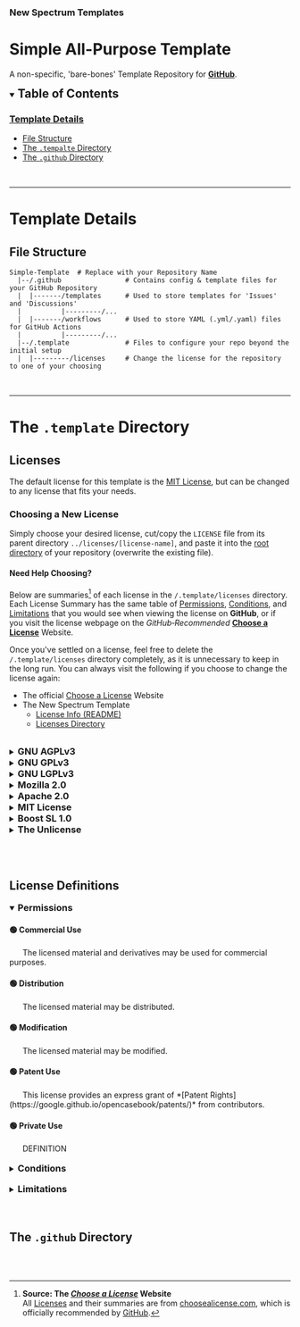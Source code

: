 ### New Spectrum Templates

# Simple All-Purpose Template

A non-specific, 'bare-bones' Template Repository for __[GitHub](https://github.com/)__.



<details open>
<summary>
	<h2 style="display: inline">
		Table of Contents
	</h2>
</summary>

### [Template Details](#template-details-1)
- [File Structure](#file-structure)
- [The `.tempalte` Directory](#the-template-directory)
- [The `.github` Directory](#the-github-directory)

</details>



<br />

---

# Template Details

## File Structure
```shell
Simple-Template  # Replace with your Repository Name
  |--/.github                # Contains config & template files for your GitHub Repository
  |  |-------/templates      # Used to store templates for 'Issues' and 'Discussions'
  |          |---------/...
  |  |-------/workflows      # Used to store YAML (.yml/.yaml) files for GitHub Actions
  |          |---------/...
  |--/.template              # Files to configure your repo beyond the initial setup
  |  |---------/licenses     # Change the license for the repository to one of your choosing

```



<br />

---

# The `.template` Directory

## Licenses

The default license for this template is the [MIT License](https://choosealicense.com/licenses/mit/), but can be changed to any license that fits your needs.

### Choosing a New License

Simply choose your desired license, cut/copy the `LICENSE` file from its parent directory `../licenses/[license-name]`, and paste it into the [root directory]() of your repository (overwrite the existing file).

#### Need Help Choosing?

Below are summaries[^choosealicense.com] of each license in the `/.template/licenses` directory. Each License Summary has the same table of [Permissions](), [Conditions](), and [Limitations]() that you would see when viewing the license on __GitHub__, or if you visit the license webpage on the *GitHub&#8209;Recommended* __[Choose a License](https://choosealicense.com/)__ Website.

Once you've settled on a license, feel free to delete the `/.template/licenses` directory completely, as it is unnecessary to keep in the long run. You can always visit the following if you choose to change the license again:
- The official [Choose a License](https://choosealicense.com/) Website
- The New Spectrum Template
	- [License Info (README)](https://github.com/NewSpectrum/Simple-Template/blob/main/README.md#licenses)
	- [Licenses Directory](https://github.com/NewSpectrum/Simple-Template/blob/main/.template/licenses)

<br />


<!--
!★ License Name

<details>
	<summary>
		<h3 style="display: inline">LICENSE</h3>
	</summary>
	<p>
		SUMMARY
	</p>
	<table>
	<thead>
		<tr>
			<th>
			Permissions
			</th>
			<th>
			Conditions
			</th>
			<th>
			Limitations
			</th>
		</tr>
	</thead>
	<tbody>
		<tr>
			<td>
			🟢 ITEM<br />
			🟢 ITEM<br />
			🟢 ITEM<br />
			🟢 ITEM<br />
			🟢 ITEM<br />
			🟢 ITEM<br />
			</td>
			<td>
			🔵 ITEM<br />
			🔵 ITEM<br />
			🔵 ITEM<br />
			🔵 ITEM<br />
			🔵 ITEM<br />
			🔵 ITEM<br />
			</td>
			<td>
			🔴 ITEM<br />
			🔴 ITEM<br />
			🔴 ITEM<br />
			🔴 ITEM<br />
			🔴 ITEM<br />
			🔴 ITEM<br />
			</td>
		</tr>
	</tbody>
	</table>
</details>
/-->


<!--
!★ GNU Affero General Public License v3.0
/-->
<details>
	<summary>
		<h3 style="display: inline">GNU AGPLv3</h3>
	</summary>
	<h4>
		<a href="https://choosealicense.com/licenses/agpl-3.0/"
		   title="choosealicense.com/licenses/agpl-3.0/">
			GNU Affero General Public License v3.0
		</a>
	</h4>
	<code>/.template/licenses/GNU-AGPL-v3/LICENSE</code>
	<br /><br />
	<p>
		Permissions of this strongest copyleft license are conditioned on making available complete source code of licensed works and modifications, which include larger works using a licensed work, under the same license. Copyright and license notices must be preserved. Contributors provide an express grant of patent rights. When a modified version is used to provide a service over a network, the complete source code of the modified version must be made available.
	</p>
	<table>
	<thead>
		<tr>
			<th>
			Permissions
			</th>
			<th>
			Conditions
			</th>
			<th>
			Limitations
			</th>
		</tr>
	</thead>
	<tbody>
		<tr>
			<td>
				🟢 <a title="The licensed material and derivatives may be used for commercial purposes"
				      href="#commercial-use">
					Commercial Use
				   </a><br />
				🟢 <a title="The licensed material may be distributed."
				      href="#distribution">
					Distribution
				   </a><br />
				🟢 <a title="The licensed material may be modified."
				      href="#modification">
					Modification
				   </a><br />
				🟢 <a title="This license provides an express grant of patent rights from contributors."
				      href="#patent-use">
					Patent Use
				   </a><br />
				🟢 <a title="The licensed material may be used and modified in private."
				      href="#private-use">
					Private Use
				   </a><br />
			</td>
			<td>
				🔵 <a title="Mouseover"
				      href="#disclose-source">
					Disclose Source
				   </a><br />
				🔵 <a title="Mouseover"
				      href="#license-and-copyright-notice">
					License and Copyright Notice
				   </a><br />
				🔵 <a title="Mouseover"
				      href="#network-use-is-distribution">
					Network Use is <i>Distribution</i>
				   </a><br />
				🔵 <a title="Mouseover"
				      href="#same-license">
					Same License
				   </a><br />
				🔵 <a title="Mouseover"
				      href="#state-change">
					State Change
				   </a>
			</td>
			<td>
				🔴 <a title="This license includes a limitation of liability."
				      href="#liability">
					Liability
				   </a><br />
				🔴 <a title="This license explicitly states that it does NOT provide any warranty."
				      href="#warranty">
					Warranty
				   </a>
			</td>
		</tr>
	</tbody>
	</table>
</details>



<!--
!★ GNU General Public License v3.0
/-->
<details>
	<summary>
		<h3 style="display: inline">GNU GPLv3</h3>
	</summary>
	<h4>
		<a href="https://choosealicense.com/licenses/gpl-3.0/"
		   title="choosealicense.com/licenses/gpl-3.0/">
			GNU General Public License v3.0
		</a>
	</h4>
	<code>/.template/licenses/GNU-AGPL-v3/LICENSE</code>
	<br /><br />
	<p>
		SUMMARY
	</p>
	<table>
	<thead>
		<tr>
			<th>
			Permissions
			</th>
			<th>
			Conditions
			</th>
			<th>
			Limitations
			</th>
		</tr>
	</thead>
	<tbody>
		<tr>
			<td>
				🟢 <a title="Mouseover">
					ITEM
				   </a><br />
				🟢 <a title="Mouseover">
					ITEM
				   </a><br />
				🟢 <a title="Mouseover">
					ITEM
				   </a><br />
				🟢 <a title="Mouseover">
					ITEM
				   </a><br />
				🟢 <a title="Mouseover">
					ITEM
				   </a><br />
				🟢 <a title="Mouseover">
					ITEM
				   </a><br />
			</td>
			<td>
				🔵 <a title="Mouseover">
					ITEM
				   </a><br />
				🔵 <a title="Mouseover">
					ITEM
				   </a><br />
				🔵 <a title="Mouseover">
					ITEM
				   </a><br />
				🔵 <a title="Mouseover">
					ITEM
				   </a><br />
				🔵 <a title="Mouseover">
					ITEM
				   </a><br />
				🔵 <a title="Mouseover">
					ITEM
				   </a><br />
			</td>
			<td>
				🔴 <a title="Mouseover">
					ITEM
				   </a><br />
				🔴 <a title="Mouseover">
					ITEM
				   </a><br />
				🔴 <a title="Mouseover">
					ITEM
				   </a><br />
				🔴 <a title="Mouseover">
					ITEM
				   </a><br />
				🔴 <a title="Mouseover">
					ITEM
				   </a><br />
				🔴 <a title="Mouseover">
					ITEM
				   </a><br />
			</td>
		</tr>
	</tbody>
	</table>
</details>



<!--
!★ GNU Lesser General Public License v3.0
/-->
<details>
	<summary>
		<h3 style="display: inline">GNU LGPLv3</h3>
	</summary>
	<h4>
		<a href="https://choosealicense.com/licenses/lgpl-3.0/"
		   title="choosealicense.com/licenses/lgpl-3.0/">
			GNU Lesser General Public License v3.0
		</a>
	</h4>
	<code>/.template/licenses/GNU-AGPL-v3/LICENSE</code>
	<br /><br />
	<p>
		SUMMARY
	</p>
	<table>
	<thead>
		<tr>
			<th>
			Permissions
			</th>
			<th>
			Conditions
			</th>
			<th>
			Limitations
			</th>
		</tr>
	</thead>
	<tbody>
		<tr>
			<td>
				🟢 <a title="Mouseover">
					ITEM
				   </a><br />
				🟢 <a title="Mouseover">
					ITEM
				   </a><br />
				🟢 <a title="Mouseover">
					ITEM
				   </a><br />
				🟢 <a title="Mouseover">
					ITEM
				   </a><br />
				🟢 <a title="Mouseover">
					ITEM
				   </a><br />
				🟢 <a title="Mouseover">
					ITEM
				   </a><br />
			</td>
			<td>
				🔵 <a title="Mouseover">
					ITEM
				   </a><br />
				🔵 <a title="Mouseover">
					ITEM
				   </a><br />
				🔵 <a title="Mouseover">
					ITEM
				   </a><br />
				🔵 <a title="Mouseover">
					ITEM
				   </a><br />
				🔵 <a title="Mouseover">
					ITEM
				   </a><br />
				🔵 <a title="Mouseover">
					ITEM
				   </a><br />
			</td>
			<td>
				🔴 <a title="Mouseover">
					ITEM
				   </a><br />
				🔴 <a title="Mouseover">
					ITEM
				   </a><br />
				🔴 <a title="Mouseover">
					ITEM
				   </a><br />
				🔴 <a title="Mouseover">
					ITEM
				   </a><br />
				🔴 <a title="Mouseover">
					ITEM
				   </a><br />
				🔴 <a title="Mouseover">
					ITEM
				   </a><br />
			</td>
		</tr>
	</tbody>
	</table>
</details>



<!--
!★ Mozilla Public License 2.0
/-->
<details>
	<summary>
		<h3 style="display: inline">Mozilla 2.0</h3>
	</summary>
	<h4>
		<a href="https://choosealicense.com/licenses/mpl-2.0/"
		   title="choosealicense.com/licenses/mpl-2.0/">
			Mozilla Public License 2.0
		</a>
	</h4>
	<code>/.template/licenses/Mozilla-v2/LICENSE</code>
	<br /><br />
	<p>
		SUMMARY
	</p>
	<table>
	<thead>
		<tr>
			<th>
			Permissions
			</th>
			<th>
			Conditions
			</th>
			<th>
			Limitations
			</th>
		</tr>
	</thead>
	<tbody>
		<tr>
			<td>
				🟢 <a title="Mouseover">
					ITEM
				   </a><br />
				🟢 <a title="Mouseover">
					ITEM
				   </a><br />
				🟢 <a title="Mouseover">
					ITEM
				   </a><br />
				🟢 <a title="Mouseover">
					ITEM
				   </a><br />
				🟢 <a title="Mouseover">
					ITEM
				   </a><br />
				🟢 <a title="Mouseover">
					ITEM
				   </a><br />
			</td>
			<td>
				🔵 <a title="Mouseover">
					ITEM
				   </a><br />
				🔵 <a title="Mouseover">
					ITEM
				   </a><br />
				🔵 <a title="Mouseover">
					ITEM
				   </a><br />
				🔵 <a title="Mouseover">
					ITEM
				   </a><br />
				🔵 <a title="Mouseover">
					ITEM
				   </a><br />
				🔵 <a title="Mouseover">
					ITEM
				   </a><br />
			</td>
			<td>
				🔴 <a title="Mouseover">
					ITEM
				   </a><br />
				🔴 <a title="Mouseover">
					ITEM
				   </a><br />
				🔴 <a title="Mouseover">
					ITEM
				   </a><br />
				🔴 <a title="Mouseover">
					ITEM
				   </a><br />
				🔴 <a title="Mouseover">
					ITEM
				   </a><br />
				🔴 <a title="Mouseover">
					ITEM
				   </a><br />
			</td>
		</tr>
	</tbody>
	</table>
</details>



<!--
!★ Apache License 2.0
/-->
<details>
	<summary>
		<h3 style="display: inline">Apache 2.0</h3>
	</summary>
	<h4>
		<a href="https://choosealicense.com/licenses/apache-2.0/"
		   title="choosealicense.com/licenses/apache-2.0/">
			Apache Public License 2.0
		</a>
	</h4>
	<code>/.template/licenses/Apache-v2/LICENSE</code>
	<br /><br />
	<p>
		SUMMARY
	</p>
	<table>
	<thead>
		<tr>
			<th>
			Permissions
			</th>
			<th>
			Conditions
			</th>
			<th>
			Limitations
			</th>
		</tr>
	</thead>
	<tbody>
		<tr>
			<td>
				🟢 <a title="Mouseover">
					ITEM
				   </a><br />
				🟢 <a title="Mouseover">
					ITEM
				   </a><br />
				🟢 <a title="Mouseover">
					ITEM
				   </a><br />
				🟢 <a title="Mouseover">
					ITEM
				   </a><br />
				🟢 <a title="Mouseover">
					ITEM
				   </a><br />
				🟢 <a title="Mouseover">
					ITEM
				   </a><br />
			</td>
			<td>
				🔵 <a title="Mouseover">
					ITEM
				   </a><br />
				🔵 <a title="Mouseover">
					ITEM
				   </a><br />
				🔵 <a title="Mouseover">
					ITEM
				   </a><br />
				🔵 <a title="Mouseover">
					ITEM
				   </a><br />
				🔵 <a title="Mouseover">
					ITEM
				   </a><br />
				🔵 <a title="Mouseover">
					ITEM
				   </a><br />
			</td>
			<td>
				🔴 <a title="Mouseover">
					ITEM
				   </a><br />
				🔴 <a title="Mouseover">
					ITEM
				   </a><br />
				🔴 <a title="Mouseover">
					ITEM
				   </a><br />
				🔴 <a title="Mouseover">
					ITEM
				   </a><br />
				🔴 <a title="Mouseover">
					ITEM
				   </a><br />
				🔴 <a title="Mouseover">
					ITEM
				   </a><br />
			</td>
		</tr>
	</tbody>
	</table>
</details>



<!--
!★ MIT License
/-->
<details>
	<summary>
		<h3 style="display: inline">MIT License</h3>
	</summary>
	<h4>
		<a href="https://choosealicense.com/licenses/mit/"
		   title="choosealicense.com/licenses/mit/">
			MIT (Public) License
		</a>
	</h4>
	<code>/.template/licenses/MIT/LICENSE</code>
	<br /><br />
	<p>
		SUMMARY
	</p>
	<table>
	<thead>
		<tr>
			<th>
			Permissions
			</th>
			<th>
			Conditions
			</th>
			<th>
			Limitations
			</th>
		</tr>
	</thead>
	<tbody>
		<tr>
			<td>
				🟢 <a title="Mouseover">
					ITEM
				   </a><br />
				🟢 <a title="Mouseover">
					ITEM
				   </a><br />
				🟢 <a title="Mouseover">
					ITEM
				   </a><br />
				🟢 <a title="Mouseover">
					ITEM
				   </a><br />
				🟢 <a title="Mouseover">
					ITEM
				   </a><br />
				🟢 <a title="Mouseover">
					ITEM
				   </a><br />
			</td>
			<td>
				🔵 <a title="Mouseover">
					ITEM
				   </a><br />
				🔵 <a title="Mouseover">
					ITEM
				   </a><br />
				🔵 <a title="Mouseover">
					ITEM
				   </a><br />
				🔵 <a title="Mouseover">
					ITEM
				   </a><br />
				🔵 <a title="Mouseover">
					ITEM
				   </a><br />
				🔵 <a title="Mouseover">
					ITEM
				   </a><br />
			</td>
			<td>
				🔴 <a title="Mouseover">
					ITEM
				   </a><br />
				🔴 <a title="Mouseover">
					ITEM
				   </a><br />
				🔴 <a title="Mouseover">
					ITEM
				   </a><br />
				🔴 <a title="Mouseover">
					ITEM
				   </a><br />
				🔴 <a title="Mouseover">
					ITEM
				   </a><br />
				🔴 <a title="Mouseover">
					ITEM
				   </a><br />
			</td>
		</tr>
	</tbody>
	</table>
</details>



<!--
!★ Boost Software License 1.0
/-->
<details>
	<summary>
		<h3 style="display: inline">Boost SL 1.0</h3>
	</summary>
	<h4>
		<a href="https://choosealicense.com/licenses/LICENSE/"
		   title="choosealicense.com/licenses/LICENSE/">
			Boost Software License 1.0
		</a>
	</h4>
	<code>/.template/licenses/Boost-SL-v1/LICENSE</code>
	<br /><br />
	<p>
		SUMMARY
	</p>
	<table>
	<thead>
		<tr>
			<th>
			Permissions
			</th>
			<th>
			Conditions
			</th>
			<th>
			Limitations
			</th>
		</tr>
	</thead>
	<tbody>
		<tr>
			<td>
				🟢 <a title="Mouseover">
					ITEM
				   </a><br />
				🟢 <a title="Mouseover">
					ITEM
				   </a><br />
				🟢 <a title="Mouseover">
					ITEM
				   </a><br />
				🟢 <a title="Mouseover">
					ITEM
				   </a><br />
				🟢 <a title="Mouseover">
					ITEM
				   </a><br />
				🟢 <a title="Mouseover">
					ITEM
				   </a><br />
			</td>
			<td>
				🔵 <a title="Mouseover">
					ITEM
				   </a><br />
				🔵 <a title="Mouseover">
					ITEM
				   </a><br />
				🔵 <a title="Mouseover">
					ITEM
				   </a><br />
				🔵 <a title="Mouseover">
					ITEM
				   </a><br />
				🔵 <a title="Mouseover">
					ITEM
				   </a><br />
				🔵 <a title="Mouseover">
					ITEM
				   </a><br />
			</td>
			<td>
				🔴 <a title="Mouseover">
					ITEM
				   </a><br />
				🔴 <a title="Mouseover">
					ITEM
				   </a><br />
				🔴 <a title="Mouseover">
					ITEM
				   </a><br />
				🔴 <a title="Mouseover">
					ITEM
				   </a><br />
				🔴 <a title="Mouseover">
					ITEM
				   </a><br />
				🔴 <a title="Mouseover">
					ITEM
				   </a><br />
			</td>
		</tr>
	</tbody>
	</table>
</details>



<!--
!★ The Unlicense
/-->
<details>
	<summary>
		<h3 style="display: inline">The Unlicense</h3>
	</summary>
	<h4>
		<a href="https://choosealicense.com/licenses/unlicense/"
		   title="choosealicense.com/licenses/unlicense/">
			The Unlicense
		</a>
	</h4>
	<code>/.template/licenses/The-Unlicense/LICENSE</code>
	<br /><br />
	<p>
		SUMMARY
	</p>
	<table>
	<thead>
		<tr>
			<th>
			Permissions
			</th>
			<th>
			Conditions
			</th>
			<th>
			Limitations
			</th>
		</tr>
	</thead>
	<tbody>
		<tr>
			<td>
				🟢 <a title="Mouseover">
					ITEM
				   </a><br />
				🟢 <a title="Mouseover">
					ITEM
				   </a><br />
				🟢 <a title="Mouseover">
					ITEM
				   </a><br />
				🟢 <a title="Mouseover">
					ITEM
				   </a><br />
				🟢 <a title="Mouseover">
					ITEM
				   </a><br />
				🟢 <a title="Mouseover">
					ITEM
				   </a><br />
			</td>
			<td>
				🔵 <a title="Mouseover">
					ITEM
				   </a><br />
				🔵 <a title="Mouseover">
					ITEM
				   </a><br />
				🔵 <a title="Mouseover">
					ITEM
				   </a><br />
				🔵 <a title="Mouseover">
					ITEM
				   </a><br />
				🔵 <a title="Mouseover">
					ITEM
				   </a><br />
				🔵 <a title="Mouseover">
					ITEM
				   </a><br />
			</td>
			<td>
				🔴 <a title="Mouseover">
					ITEM
				   </a><br />
				🔴 <a title="Mouseover">
					ITEM
				   </a><br />
				🔴 <a title="Mouseover">
					ITEM
				   </a><br />
				🔴 <a title="Mouseover">
					ITEM
				   </a><br />
				🔴 <a title="Mouseover">
					ITEM
				   </a><br />
				🔴 <a title="Mouseover">
					ITEM
				   </a><br />
			</td>
		</tr>
	</tbody>
	</table>
</details>

<br /><br />

## License Definitions

<details open>
<summary>
	<h3 style="display: inline">
		Permissions
	</h3>
</summary>

<h4 id="commercial-use">
🟢 Commercial Use
</h4>
&#160;&#160;&#160;&#160;&#160;
The licensed material and derivatives may be used for commercial purposes.

<h4 id="distribution">
🟢 Distribution
</h4>
&#160;&#160;&#160;&#160;&#160;
The licensed material may be distributed.

<h4 id="modification">
🟢 Modification
</h4>
&#160;&#160;&#160;&#160;&#160;
The licensed material may be modified.

<h4 id="patent-use">
🟢 Patent Use
</h4>
&#160;&#160;&#160;&#160;&#160;
This license provides an express grant of *[Patent Rights](https://google.github.io/opencasebook/patents/)* from contributors.

<h4 id="private-use">
🟢 Private Use
</h4>
&#160;&#160;&#160;&#160;&#160;
DEFINITION

<!-- <h4 id="term">
🟢 TERM
</h4>
&#160;&#160;&#160;&#160;&#160;
DEFINITION -->
</details><br />


<details>
	<summary>
		<h3 style="display: inline">
		Conditions
		</h3>
	</summary>

<h4 id="disclose-source">
🔵 Disclose Source
</h4>
&#160;&#160;&#160;&#160;&#160;
Source code must be made available when the licensed material is distributed.

<h4 id="license-and-copyright-notice">
🔵 License & Copyright Notice
</h4>
&#160;&#160;&#160;&#160;&#160;
A copy of the license and copyright notice must be included with the licensed material.

<h4 id="network-use-is-distribution">
🔵 Network Use is <a title="#distribution" href="#distribution"><i>Distribution</i></a>
</h4>
&#160;&#160;&#160;&#160;&#160;
Users who interact with the licensed material [via network](https://fossa.com/blog/open-source-software-licenses-101-agpl-license/#:~:text=it%20clear%20that-,network%20use,-counts%20as%20distribution) are given the right to receive a copy of the source code.

<h4 id="same-license">
🔵 Same License
</h4>
&#160;&#160;&#160;&#160;&#160;
Modifications must be released under the same license when distributing the licensed material. In some cases a similar or related license may be used.

<h4 id="state-changes">
🔵 State Changes
</h4>
&#160;&#160;&#160;&#160;&#160;
Changes made to the licensed material must be documented.

<!-- <h4 id="term">
🔵 TERM
</h4>
&#160;&#160;&#160;&#160;&#160;
DEFINITION -->

<!-- <h4 id="term">
🔵 TERM
</h4>
&#160;&#160;&#160;&#160;&#160;
DEFINITION -->
</details><br />


<details>
	<summary>
		<h3 style="display: inline">
		Limitations
		</h3>
	</summary>

<h4 id="liability">
🔴 Liability
</h4>
&#160;&#160;&#160;&#160;&#160;
This license includes a limitation of liability.

<h4 id="warranty">
🔴 Warranty
</h4>
&#160;&#160;&#160;&#160;&#160;
This license explicitly states that it does NOT provide any warranty.

<!-- <h4 id="term">
🔴 TERM
</h4>
&#160;&#160;&#160;&#160;&#160;
DEFINITION -->

<!-- <h4 id="term">
🔴 TERM
</h4>
&#160;&#160;&#160;&#160;&#160;
DEFINITION -->

<!-- <h4 id="term">
🔴 TERM
</h4>
&#160;&#160;&#160;&#160;&#160;
DEFINITION -->

<!-- <h4 id="term">
🔴 TERM
</h4>
&#160;&#160;&#160;&#160;&#160;
DEFINITION -->

<!-- <h4 id="term">
🔴 TERM
</h4>
&#160;&#160;&#160;&#160;&#160;
DEFINITION -->
</details><br />

<br />

## The `.github` Directory



<br /><br />

[^choosealicense.com]: __Source: The [*Choose a License*](https://choosealicense.com) Website__<br />
	All [Licenses](#licenses) and their summaries are from [choosealicense.com](https://choosealicense.com), which is officially recommended by [GitHub](https://docs.github.com/en/repositories/managing-your-repositorys-settings-and-features/customizing-your-repository/licensing-a-repository#choosing-the-right-license).

